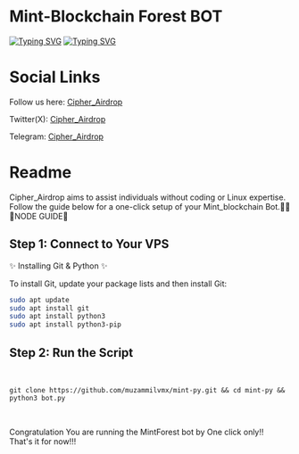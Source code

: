 # Mint-Blockchain Forest BOT


[![Typing SVG](https://readme-typing-svg.demolab.com/?lines=Mint+Blockchain+Forest+Bot+)](https://git.io/typing-svg)
[![Typing SVG](https://readme-typing-svg.demolab.com/?lines=By+Cipher_Airdrop)](https://git.io/typing-svg)

<h1>Social Links</h1>

Follow us here: [Cipher_Airdrop](https://linktr.ee/cadrop)

Twitter(X): [Cipher_Airdrop](https://x.com/cipher_airdrop)

Telegram: [Cipher_Airdrop](https://t.me/+tFmYJSANTD81MzE1)


<h1>Readme</h1>
Cipher_Airdrop aims to assist individuals without coding or Linux expertise. Follow the guide below for a one-click setup of your Mint_blockchain Bot.👏😒
🌟NODE GUIDE🌟<br>
<h2>Step 1: Connect to Your VPS</h2>
✨ Installing Git & Python ✨

To install Git, update your package lists and then install Git:

```bash
sudo apt update
sudo apt install git
sudo apt install python3
sudo apt install python3-pip
```

<h2>Step 2: Run the Script</h2><br>

    
    git clone https://github.com/muzammilvmx/mint-py.git && cd mint-py && python3 bot.py
    
<br>

Congratulation You are running the MintForest bot by One click only!!<br>
That's it for now!!!
